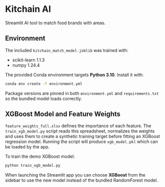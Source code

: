 # Kitchain AI

Streamlit AI tool to match food brands with areas.

## Environment

The included `kitchain_match_model.joblib` was trained with:

- scikit-learn 1.1.3
- numpy 1.24.4

The provided Conda environment targets **Python 3.10**. Install it with:

```bash
conda env create -f environment.yml
```

Package versions are pinned in both `environment.yml` and `requirements.txt`
so the bundled model loads correctly.

## XGBoost Model and Feature Weights

`feature_weights_full.xlsx` defines the importance of each feature. The
`train_xgb_model.py` script reads this spreadsheet, normalizes the weights and
uses them to create a synthetic training target before fitting an XGBoost
regression model. Running the script will produce `xgb_model.pkl` which can be
loaded by the app.

To train the demo XGBoost model:

```bash
python train_xgb_model.py
```

When launching the Streamlit app you can choose **XGBoost** from the sidebar to
use the new model instead of the bundled RandomForest model.
